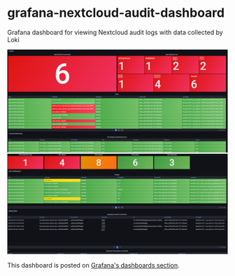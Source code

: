 # grafana-nextcloud-audit-dashboard
Grafana dashboard for viewing Nextcloud audit logs with data collected by Loki

![Grafana-Dashboard-Nextcloud-Audit](grafana-dashboard-nextcloud-audit-logs-1.png)
![Grafana-Dashboard-Nextcloud-Audit](grafana-dashboard-nextcloud-audit-logs-2.png)

This dashboard is posted on [Grafana's dashboards section](https://grafana.com/grafana/dashboards/17944-nextcloud-audit-logs/). 
